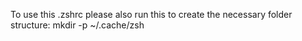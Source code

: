To use this .zshrc please also run this to create the necessary folder structure:
	mkdir -p ~/.cache/zsh
